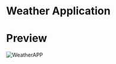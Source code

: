 # Weather Application

# Preview
![WeatherAPP](https://github.com/user-attachments/assets/62bb7c3c-6e85-432b-91b2-c79112bbcf36)
